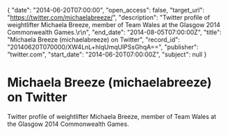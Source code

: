 {
  "date": "2014-06-20T07:00:00", 
  "open_access": false, 
  "target_url": "https://twitter.com/michaelabreeze/", 
  "description": "Twitter profile of weightlifter Michaela Breeze, member of Team Wales at the Glasgow 2014 Commonwealth Games.\r\n", 
  "end_date": "2014-08-05T07:00:00Z", 
  "title": "Michaela Breeze (michaelabreeze) on Twitter", 
  "record_id": "20140620T070000/XW4LnL+hlqUmqUlPSsGhqA==", 
  "publisher": "twitter.com", 
  "start_date": "2014-06-20T07:00:00Z", 
  "subject": null
}

# Michaela Breeze (michaelabreeze) on Twitter

Twitter profile of weightlifter Michaela Breeze, member of Team Wales at the Glasgow 2014 Commonwealth Games.
